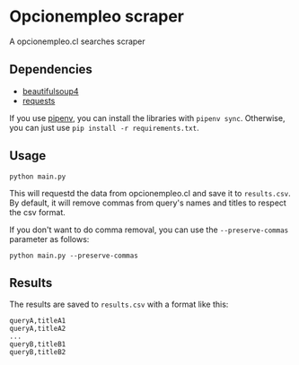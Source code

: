 # Opcionempleo scraper

A opcionempleo.cl searches scraper

## Dependencies

- [beautifulsoup4](https://pypi.org/project/beautifulsoup4/)
- [requests](https://pypi.org/project/requests/)

If you use [pipenv](https://pypi.org/project/pipenv/), you can install the libraries with `pipenv sync`. Otherwise, you can just use `pip install -r requirements.txt`.

## Usage

```
python main.py
```

This will requestd the data from opcionempleo.cl and save it to `results.csv`. By default, it will remove commas from query's names and titles to respect the csv format.

If you don't want to do comma removal, you can use the `--preserve-commas` parameter as follows:
```
python main.py --preserve-commas
```

## Results

The results are saved to `results.csv` with a format like this:

```
queryA,titleA1
queryA,titleA2
...
queryB,titleB1
queryB,titleB2
```